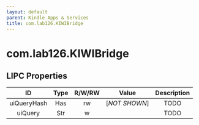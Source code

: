 ```yaml
---
layout: default
parent: Kindle Apps & Services
title: com.lab126.KIWIBridge
---
```


# com.lab126.KIWIBridge

## LIPC Properties

| ID          | Type | R/W/RW | Value         | Description |
|:-----------:|:----:|:------:|:-------------:|:-----------:|
| uiQueryHash | Has  | rw     | [*NOT SHOWN*] | TODO        |
| uiQuery     | Str  | w      |               | TODO        |